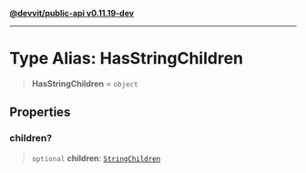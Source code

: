 [**@devvit/public-api v0.11.19-dev**](../../../../../../README.md)

---

# Type Alias: HasStringChildren

> **HasStringChildren** = `object`

## Properties

<a id="children"></a>

### children?

> `optional` **children**: [`StringChildren`](../../../type-aliases/StringChildren.md)
